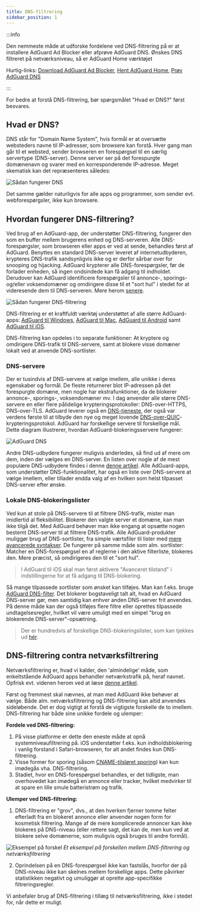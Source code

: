 ```yaml
---
title: DNS-filtrering
sidebar_position: 1
---
```


:::info

Den nemmeste måde at udforske fordelene ved DNS-filtrering på er at installere AdGuard Ad Blocker eller afprøve AdGuard DNS. Ønskes DNS filtreret på netværksniveau, så er AdGuard Home værktøjet

Hurtig-links: [Download AdGuard Ad Blocker](https://adguard.com/download.html?auto=true&utm_source=kb_dns), [Hent AdGuard Home](https://github.com/AdguardTeam/AdGuardHome#getting-started), [Prøv AdGuard DNS](https://adguard-dns.io/dashboard/)

:::

For bedre at forstå DNS-filtrering, bør spørgsmålet "Hvad er DNS?" først besvares.

## Hvad er DNS?

DNS står for "Domain Name System", hvis formål er at oversætte websteders navne til IP-adresser, som browsere kan forstå. Hver gang man går til et websted, sender browseren en forespørgsel til en særlig servertype (DNS-server). Denne server ser på det forespurgte domænenavn og svarer med en korresponderende IP-adresse. Meget skematisk kan det repræsenteres således:

![Sådan fungerer DNS](https://cdn.adtidy.org/public/Adguard/kb/DNS_filtering/how_dns_works_en.png)

Det samme gælder naturligvis for alle apps og programmer, som sender evt. webforespørgsler, ikke kun browsere.

## Hvordan fungerer DNS-filtrering?

Ved brug af en AdGuard-app, der understøtter DNS-filtrering, fungerer den som en buffer mellem brugerens enhed og DNS-serveren. Alle DNS-forespørgsler, som browseren eller apps er ved at sende, behandles først af AdGuard. Benyttes en standard DNS-server leveret af internetudbyderen, krypteres DNS-trafik sandsynligvis ikke og er derfor sårbar over for snooping og hijacking. AdGuard krypterer alle DNS-forespørgsler, før de forlader enheden, så ingen ondsindede kan få adgang til indholdet. Derudover kan AdGuard identificere forespørgsler til annonce-, sporings- og/eller voksendomæner og omdirigere disse til et "sort hul" i stedet for at videresende dem til DNS-serveren. Mere herom [senere](#local-dns-blocklists).

![Sådan fungerer DNS-filtrering](https://cdn.adtidy.org/public/Adguard/kb/DNS_filtering/how_dns_filtering_works_en.png)

DNS-filtrering er et kraftfuldt værktøj understøttet af alle større AdGuard-apps: [AdGuard til Windows](https://adguard.com/adguard-windows/overview.html), [AdGuard til Mac](https://adguard.com/adguard-mac/overview.html), [AdGuard til Android](https://adguard.com/adguard-android/overview.html) samt [AdGuard til iOS](https://adguard.com/adguard-ios/overview.html).

DNS-filtrering kan opdeles i to separate funktioner: At kryptere og omdirigere DNS-trafik til DNS-servere, samt at blokere visse domæner lokalt ved at anvende DNS-sortlister.

### DNS-servere

Der er tusindvis af DNS-servere at vælge imellem, alle unikke i deres egenskaber og formål. De fleste returnerer blot IP-adressen på det forespurgte domæne, men nogle har ekstrafunktioner, da de blokerer annonce-, sporings-, voksendomæner mv. I dag anvender alle større DNS-servere en eller flere pålidelige krypteringsprotokoller: DNS-over-HTTPS, DNS-over-TLS. AdGuard leverer også en [DNS-tjeneste](https://adguard-dns.io/), der også var verdens første til at tilbyde den nye og meget lovende [DNS-over-QUIC](https://adguard.com/blog/dns-over-quic.html)-krypteringsprotokol. AdGuard har forskellige servere til forskellige mål. Dette diagram illustrerer, hvordan AdGuard-blokeringsservere fungerer:

![AdGuard DNS](https://cdn.adtidy.org/public/Adguard/kb/DNS_filtering/adguard_dns_en.jpg)

Andre DNS-udbydere fungerer muligvis anderledes, så find ud af mere om dem, inden der vælges en DNS-server. En listen over nogle af de mest populære DNS-udbydere findes i denne [denne artikel](dns-providers.md). Alle AdGuard-apps, som understøtter DNS-funktionalitet, har også en liste over DNS-servere at vælge imellem, eller tillader endda valg af en hvilken som helst tilpasset DNS-server efter ønske.

### Lokale DNS-blokeringslister

Ved kun at stole på DNS-servere til at filtrere DNS-trafik, mister man imidlertid al fleksibilitet. Blokerer den valgte server et domæne, kan man ikke tilgå det. Med AdGuard behøver man ikke engang at opsætte nogen bestemt DNS-server til at filtrere DNS-trafik. Alle AdGuard-produkter muliggør brug af DNS-sortlister, fra simple værtsfiler til lister med [mere avancerede syntakser](dns-filtering-syntax.md). De fungerer på samme måde som alm. sortlister: Matcher en DNS-forespørgsel en af reglerne i den aktive filterliste, blokeres den. Mere præcist, så omdirigeres den til et "sort hul".
> I AdGuard til iOS skal man først aktivere "Avanceret tilstand" i indstillingerne for at få adgang til DNS-blokering.

Så mange tilpassede sortlister som ønsket kan tilføjes. Man kan f.eks. bruge [AdGuard DNS-filter](https://github.com/AdguardTeam/AdGuardSDNSFilter). Det blokerer bogstaveligt talt alt, hvad en AdGuard DNS-server gør, men samtidig kan enhver anden DNS-server frit anvendes. På denne måde kan der også tilføjes flere filtre eller oprettes tilpassede undtagelsesregler, hvilket vil være umuligt med en simpel "brug en blokerende DNS-server"-opsætning.
> Der er hundredvis af forskellige DNS-blokeringslister, som kan tjekkes ud [hér](https://filterlists.com/).

## DNS-filtrering contra netværksfiltrering

Netværksfiltrering er, hvad vi kalder, den 'almindelige' måde, som enkeltstående AdGuard apps behandler netværkstrafik på, heraf navnet. Opfrisk evt. videnen herom ved at læse [denne artikel](https://adguard.com/kb/general/ad-filtering/how-ad-blocking-works/).

Først og fremmest skal nævnes, at man med AdGuard ikke behøver at vælge. Både alm. netværksfiltrering og DNS-filtrering kan altid anvendes sideløbende. Det er dog vigtigt at forstå de vigtigste forskelle de to imellem. DNS-filtrering har både sine unikke fordele og ulemper:

**Fordele ved DNS-filtrering:**

1. På visse platforme er dette den eneste måde at opnå systemniveaufiltrering på. iOS understøtter f.eks. kun indholdsblokering i vanlig forstand i Safari-browseren, for alt andet findes kun DNS-filtrering.
2. Visse former for sporing (såsom [CNAME-tilsløret sporing](https://adguard.com/blog/cname-tracking.html)) kan kun imødegås vha. DNS-filtrering.
3. Stadiet, hvor en DNS-forespørgsel behandles, er det tidligste, man overhovedet kan imødegå en annonce eller tracker, hvilket medvirker til at spare en lille smule batteristrøm og trafik.

**Ulemper ved DNS-filtrering:**

1. DNS-filtrering er "grov", dvs., at den hverken fjerner tomme felter efterladt fra en blokeret annonce eller anvender nogen form for kosmetisk filtrering. Mange af de mere komplicerede annoncer kan ikke blokeres på DNS-niveau (eller rettere sagt, det kan de, men kun ved at blokere selve domænerne, som muligvis også bruges til andre formål).

![Eksempel på forskel](https://cdn.adtidy.org/public/Adguard/kb/DNS_filtering/dns_diff.jpg) *Et eksempel på forskellen mellem DNS-filtrering og netværksfiltrering*

2. Oprindelsen på en DNS-forespørgsel ikke kan fastslås, hvorfor der på DNS-niveau ikke kan skelnes mellem forskellige apps. Dette påvirker statistikken negativt og umuliggør at oprette app-specifikke filtreringsregler.

Vi anbefaler brug af DNS-filtrering i tillæg til netværksfiltrering, ikke i stedet for, når dette er muligt.
